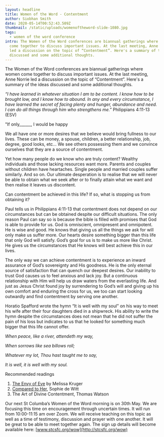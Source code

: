 ```yaml
---
layout: headline
title: Women of the Word - Contentment
author: Siobhan Smith
date: 2020-05-14T00:52:43.509Z
thumbnail: /static/uploads/womenoftheword-slide-1080.jpg
tags:
  - women of the word conference
intro: The Women of the Word conferences are biannual gatherings where women
  come together to discuss important issues. At the last meeting, Anne Norrie
  led a discussion on the topic of “Contentment”. Here's a summary of the ideas
  discussed and some additional thoughts.
---
```

The Women of the Word conferences are biannual gatherings where women come together to discuss important issues. At the last meeting, Anne Norrie led a discussion on the topic of “Contentment”. Here's a summary of the ideas discussed and some additional thoughts.

*“I have learned in whatever situation I am to be content. I know how to be brought low, and I know how to abound. In any and every circumstance, I have learned the secret of facing plenty and hunger, abundance and need. I can do all things through him who strengthens me.”* Philippians 4:11-13 (ESV)

"If only\_\_\_\_\_\_, I would be happy

We all have one or more desires that we believe would bring fullness to our lives. These can be money, a spouse, children, a better relationship, job, degree, good looks, etc... We see others possessing them and we convince ourselves that they are a source of contentment.

Yet how many people do we know who are truly content? Wealthy individuals and those lacking resources want more. Parents and couples without children have heartaches. Single people and married couples suffer similarly. And so on. Our ultimate desperation is to realise that we will never be able to obtain what we seek after or to finally attain what we want and then realise it leaves us discontent.

Can contentment be achieved in this life? If so, what is stopping us from obtaining it?

Paul tells us in Philippians 4:11-13 that contentment does not depend on our circumstances but can be obtained despite our difficult situations. The only reason Paul can say so is because the bible is filled with promises that God is able to provide for us. God is omniscient, omnipresent and omnipotent. He is wise and good. He knows that giving us all the things we ask for will only make us suffer more. Our hearts desire something bigger than this life that only God will satisfy. God’s goal for us is to make us more like Christ. He gives us the circumstances that He knows will best achieve this in our lives.

The only way we can achieve contentment is to experience an inward assurance of God’s sovereignty and His goodness. He is the only eternal source of satisfaction that can quench our deepest desires. Our inability to trust God causes us to feel anxious and lack joy. But a continuous relationship with Him will help us draw waters from the everlasting life. And just as Jesus Christ found joy by surrendering to God’s will and giving up his own comfort and enduring the cross for us, we too can start looking outwardly and find contentment by serving one another.

Horatio Spafford wrote the hymn “It is well with my soul” on his way to meet his wife after their four daughters died in a shipwreck. His ability to write the hymn despite the circumstances does not mean that he did not suffer the pain of his loss but indicates to us that he looked for something much bigger that this life cannot offer.

*When peace, like a river, attendeth my way,*

*When sorrows like sea billows roll;*

*Whatever my lot, Thou hast taught me to say,*

*It is well, it is well with my soul.*



Recommended readings

1. [The Envy of Eve](https://www.10ofthose.com/uk/products/12312/the-envy-of-eve) by Melissa Kruger
2. [Compared to Her](https://www.10ofthose.com/uk/products/14323/compared-to-her), Sophie de Witt
3. The Art of Divine Contentment, Thomas Watson



Our next St Columba’s Women of the Word morning is on 30th May. We are focusing this time on encouragement through uncertain times. It will run from 10:00-11:15 am over Zoom. We will receive teaching on this topic as well as a time of testimony, discussion and prayer with one another. It will be great to be able to meet together again. The sign up details will become available here: [www.stcsfc.org/wow](http://stcsfc.org/wow)